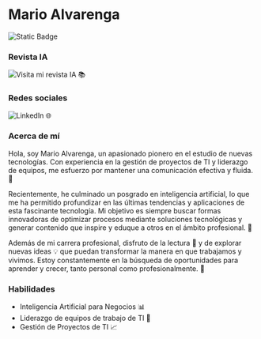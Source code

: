 # Mario Alvarenga
![Static Badge](https://img.shields.io/badge/Inteligencia-Artificial-crimson?style=flat-square)

### Revista IA
![Visita mi revista IA 📚](https://www.linkedin.com/newsletters/7034943533186699264/)

### Redes sociales
![LinkedIn 🌐](https://www.linkedin.com/in/maalvarengam/)

### Acerca de mí
Hola, soy Mario Alvarenga, un apasionado pionero en el estudio de nuevas tecnologías. Con experiencia en la gestión de proyectos de TI y liderazgo de equipos, me esfuerzo por mantener una comunicación efectiva y fluida. 💬

Recientemente, he culminado un posgrado en inteligencia artificial, lo que me ha permitido profundizar en las últimas tendencias y aplicaciones de esta fascinante tecnología. Mi objetivo es siempre buscar formas innovadoras de optimizar procesos mediante soluciones tecnológicas y generar contenido que inspire y eduque a otros en el ámbito profesional. 🚀

Además de mi carrera profesional, disfruto de la lectura 📖 y de explorar nuevas ideas 💡 que puedan transformar la manera en que trabajamos y vivimos. Estoy constantemente en la búsqueda de oportunidades para aprender y crecer, tanto personal como profesionalmente. 🌱

### Habilidades
- Inteligencia Artificial para Negocios 📊
- Liderazgo de equipos de trabajo de TI 👥
- Gestión de Proyectos de TI 📈
